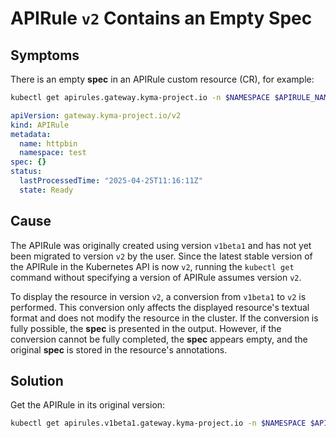 # APIRule `v2` Contains an Empty Spec

## Symptoms
There is an empty **spec** in an APIRule custom resource (CR), for example:

  ```bash
kubectl get apirules.gateway.kyma-project.io -n $NAMESPACE $APIRULE_NAME -oyaml
  ```
  ```yaml
  apiVersion: gateway.kyma-project.io/v2
  kind: APIRule
  metadata:
    name: httpbin
    namespace: test
  spec: {}
  status:
    lastProcessedTime: "2025-04-25T11:16:11Z"
    state: Ready
  ```

## Cause

The APIRule was originally created using version `v1beta1` and has not yet been migrated 
to version `v2` by the user. 
Since the latest stable version of the APIRule in the Kubernetes API is now `v2`, running the `kubectl get` 
command without specifying a version of APIRule assumes version `v2`.  

To display the resource in version `v2`, a conversion from `v1beta1` to `v2` is performed. 
This conversion only affects the displayed resource's textual format and does not modify the resource in the cluster. If the conversion is fully possible, the **spec** is presented in the output. 
However, if the conversion cannot be fully completed, the **spec** appears empty, and the original **spec** is stored in the resource's annotations. 


## Solution

Get the APIRule in its original version:
  ```bash
  kubectl get apirules.v1beta1.gateway.kyma-project.io -n $NAMESPACE $APIRULE_NAME -oyaml
  ```

